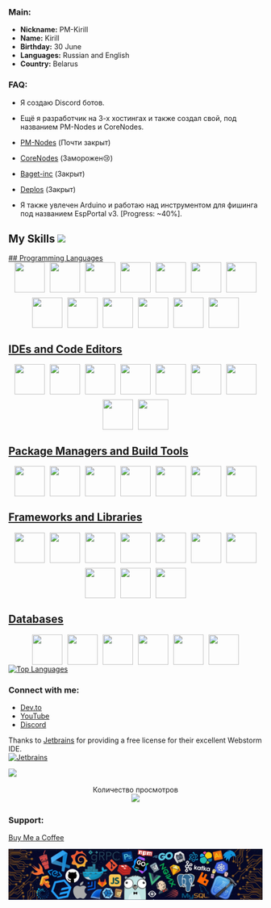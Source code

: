 ### Main:
- **Nickname:** PM-Kirill
- **Name:** Kirill
- **Birthday:** 30 June
- **Languages:** Russian and English
- **Country:** Belarus

### FAQ:
- Я создаю Discord ботов.
- Ещё я разработчик на 3-х хостингах и также создал свой, под названием PM-Nodes и CoreNodes.
- [PM-Nodes](https://discord.gg/QxKUVvC98Z) (Почти закрыт)
- [CoreNodes](https://corenodes.host) (Заморожен😢)
- [Baget-inc](https://baget-inc.online) (Закрыт)
- [Deplos]() (Закрыт)

- Я также увлечен Arduino и работаю над инструментом для фишинга под названием EspPortal v3. [Progress: ~40%].

<h2> My Skills <img src = "https://media2.giphy.com/media/QssGEmpkyEOhBCb7e1/giphy.gif?cid=ecf05e47a0n3gi1bfqntqmob8g9aid1oyj2wr3ds3mg700bl&rid=giphy.gif" width = 32px> </h2>
<a href="https://www.java.com" target="_blank"> 
## Programming Languages
<div style="display: flex; flex-wrap: wrap; justify-content: center; gap: 10px;">
  <img src="https://go-skill-icons.vercel.app/api/icons?i=javascript" width="60" height="60" />
  <img src="https://go-skill-icons.vercel.app/api/icons?i=java" width="60" height="60" />
  <img src="https://go-skill-icons.vercel.app/api/icons?i=perl" width="60" height="60" />
  <img src="https://go-skill-icons.vercel.app/api/icons?i=python" width="60" height="60" />
  <img src="https://go-skill-icons.vercel.app/api/icons?i=rust" width="60" height="60" />
  <img src="https://go-skill-icons.vercel.app/api/icons?i=typescript" width="60" height="60" />
  <img src="https://go-skill-icons.vercel.app/api/icons?i=php" width="60" height="60" />
  <img src="https://go-skill-icons.vercel.app/api/icons?i=cpp" width="60" height="60" />
  <img src="https://go-skill-icons.vercel.app/api/icons?i=css" width="60" height="60" />
  <img src="https://go-skill-icons.vercel.app/api/icons?i=html" width="60" height="60" />
  <img src="https://go-skill-icons.vercel.app/api/icons?i=lua" width="60" height="60" />
  <img src="https://go-skill-icons.vercel.app/api/icons?i=kotlin" width="60" height="60" />
  <img src="https://go-skill-icons.vercel.app/api/icons?i=c" width="60" height="60" />
</div>

## IDEs and Code Editors
<div style="display: flex; flex-wrap: wrap; justify-content: center; gap: 10px;">
  <img src="https://go-skill-icons.vercel.app/api/icons?i=idea" width="60" height="60" />
  <img src="https://go-skill-icons.vercel.app/api/icons?i=pycharm" width="60" height="60" />
  <img src="https://go-skill-icons.vercel.app/api/icons?i=replit" width="60" height="60" />
  <img src="https://go-skill-icons.vercel.app/api/icons?i=visualstudio" width="60" height="60" />
  <img src="https://go-skill-icons.vercel.app/api/icons?i=vscode" width="60" height="60" />
  <img src="https://go-skill-icons.vercel.app/api/icons?i=notepadpp" width="60" height="60" />
  <img src="https://go-skill-icons.vercel.app/api/icons?i=neovim" width="60" height="60" />
  <img src="https://go-skill-icons.vercel.app/api/icons?i=atom" width="60" height="60" />
  <img src="https://go-skill-icons.vercel.app/api/icons?i=androidstudio" width="60" height="60" />
</div>

## Package Managers and Build Tools
<div style="display: flex; flex-wrap: wrap; justify-content: center; gap: 10px;">
  <img src="https://go-skill-icons.vercel.app/api/icons?i=npm" width="60" height="60" />
  <img src="https://go-skill-icons.vercel.app/api/icons?i=pnpm" width="60" height="60" />
  <img src="https://go-skill-icons.vercel.app/api/icons?i=yarn" width="60" height="60" />
  <img src="https://go-skill-icons.vercel.app/api/icons?i=vercel" width="60" height="60" />
  <img src="https://go-skill-icons.vercel.app/api/icons?i=workers" width="60" height="60" />
  <img src="https://go-skill-icons.vercel.app/api/icons?i=vite" width="60" height="60" />
  <img src="https://go-skill-icons.vercel.app/api/icons?i=terraform" width="60" height="60" />
</div>

## Frameworks and Libraries
<div style="display: flex; flex-wrap: wrap; justify-content: center; gap: 10px;">
  <img src="https://go-skill-icons.vercel.app/api/icons?i=jquery" width="60" height="60" />
  <img src="https://go-skill-icons.vercel.app/api/icons?i=nuxtjs" width="60" height="60" />
  <img src="https://go-skill-icons.vercel.app/api/icons?i=react" width="60" height="60" />
  <img src="https://go-skill-icons.vercel.app/api/icons?i=vuejs" width="60" height="60" />
  <img src="https://go-skill-icons.vercel.app/api/icons?i=threejs" width="60" height="60" />
  <img src="https://go-skill-icons.vercel.app/api/icons?i=tailwindcss" width="60" height="60" />
  <img src="https://go-skill-icons.vercel.app/api/icons?i=django" width="60" height="60" />
  <img src="https://go-skill-icons.vercel.app/api/icons?i=dotnet" width="60" height="60" />
  <img src="https://go-skill-icons.vercel.app/api/icons?i=electron" width="60" height="60" />
  <img src="https://go-skill-icons.vercel.app/api/icons?i=htmx" width="60" height="60" />
</div>

## Databases
<div style="display: flex; flex-wrap: wrap; justify-content: center; gap: 10px;">
  <img src="https://go-skill-icons.vercel.app/api/icons?i=postgresql" width="60" height="60" />
  <img src="https://go-skill-icons.vercel.app/api/icons?i=sqlite" width="60" height="60" />
  <img src="https://go-skill-icons.vercel.app/api/icons?i=oracle" width="60" height="60" />
  <img src="https://go-skill-icons.vercel.app/api/icons?i=mongodb" width="60" height="60" />
  <img src="https://go-skill-icons.vercel.app/api/icons?i=mysql" width="60" height="60" />
  <img src="https://go-skill-icons.vercel.app/api/icons?i=redis" width="60" height="60" />
</div>


<td>
                <a href="https://github.com/PM-KIRILL">
                    <img src="https://github-readme-stats.vercel.app/api/top-langs/?username=PM-KIRILL&langs_count=10&title_color=f97316&text_color=a855f7&icon_color=ef4444&bg_color=0f172a&hide_border=true&locale=en&custom_title=Top%20Languages" alt="Top Languages" />
                </a>
            </td>

### Connect with me:
- [Dev.to](https://dev.to/pmkirill)
- [YouTube](https://www.youtube.com/c/pm-kirill)
- [Discord](https://discord.gg/https://discordapp.com/users/1081189420780240917/)

Thanks to [Jetbrains](https://www.jetbrains.com/?from=inputmask) for providing a free license for their excellent Webstorm IDE.    
<a href="https://www.jetbrains.com/?from=inputmask">
  <img src="https://resources.jetbrains.com/storage/products/company/brand/logos/jb_beam.svg" alt="Jetbrains" width="100">
</a>

<p align="left">
  <img src="https://spotify-github-profile.kittinanx.com/api/view.svg?uid=31wwplzbvn26xo6msimnxpmzrvou&redirect=true][https://spotify-github-profile.kittinanx.com/api/view.svg?uid=31wwplzbvn26xo6msimnxpmzrvou&cover_image=true&theme=natemoo-re&show_offline=true&background_color=121212&interchange=true&bar_color=53b14f&bar_color_cover=false)">
</p>

<p align="center"> 
  Количество просмотров<br>
  <img src="https://profile-counter.glitch.me/PM-Kirill/count.svg" />

### Support:
[Buy Me a Coffee](https://www.buymeacoffee.com/PM-Kirill)

![footer](footer.webp)

